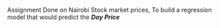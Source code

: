 Assignment Done on Nairobi Stock market prices, To build a regression model that would predict the _**Day Price**_
